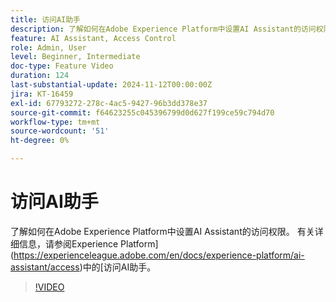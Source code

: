 ```yaml
---
title: 访问AI助手
description: 了解如何在Adobe Experience Platform中设置AI Assistant的访问权限。
feature: AI Assistant, Access Control
role: Admin, User
level: Beginner, Intermediate
doc-type: Feature Video
duration: 124
last-substantial-update: 2024-11-12T00:00:00Z
jira: KT-16459
exl-id: 67793272-278c-4ac5-9427-96b3dd378e37
source-git-commit: f64623255c045396799d0d627f199ce59c794d70
workflow-type: tm+mt
source-wordcount: '51'
ht-degree: 0%

---
```


# 访问AI助手

了解如何在Adobe Experience Platform中设置AI Assistant的访问权限。 有关详细信息，请参阅Experience Platform](https://experienceleague.adobe.com/en/docs/experience-platform/ai-assistant/access)中的[访问AI助手。

>[!VIDEO](https://video.tv.adobe.com/v/3436470/?learn=on)
